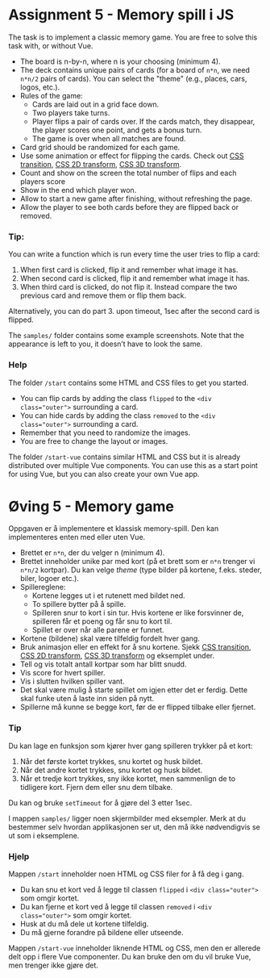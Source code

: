 # Assignment 5 - Memory spill i JS

The task is to implement a classic memory game. You are free to solve this task with, or without Vue.

  -	The board is n-by-n, where n is your choosing (minimum 4).
  -	The deck contains unique pairs of cards (for a board of `n*n`, we need `n*n/2` pairs of cards). You can select the "theme" (e.g., places, cars, logos, etc.).
  - Rules of the game:
    *	Cards are laid out in a grid face down.
    * Two players take turns.
    * Player flips a pair of cards over. If the cards match, they disappear, the player scores one point, and gets a bonus turn.
    *	The game is over when all matches are found.
  - Card grid should be randomized for each game.
  -	Use some animation or effect for flipping the cards. 
    Check out [CSS transition](https://www.w3schools.com/css/css3_transitions.asp), [CSS 2D transform](https://www.w3schools.com/css/css3_2dtransforms.asp),
    [CSS 3D transform](https://www.w3schools.com/css/css3_3dtransforms.asp).
  - Count and show on the screen the total number of flips and each players score
  - Show in the end which player won.
  - Allow to start a new game after finishing, without refreshing the page.
  - Allow the player to see both cards before they are flipped back or removed.

### Tip:
You can write a function which is run every time the user tries to flip a card:
1. When first card is clicked, flip it and remember what image it has.
2. When second card is clicked, flip it and remember what image it has.
3. When third card is clicked, do not flip it. Instead compare the two previous card and remove them or flip them back.

Alternatively, you can do part 3. upon timeout, 1sec after the second card is flipped.

The `samples/` folder contains some example screenshots. Note that the appearance is left to you, it doesn’t have to look the same. 

### Help
The folder `/start` contains some HTML and CSS files to get you started.
- You can flip cards by adding the class `flipped` to the `<div class="outer">` surrounding a card.
- You can hide cards by adding the class `removed` to the `<div class="outer">` surrounding a card.
- Remember that you need to randomize the images.  
- You are free to change the layout or images.


The folder `/start-vue` contains similar HTML and CSS but it is already distributed over multiple Vue components.
You can use this as a start point for using Vue, but you can also create your own Vue app. 

# Øving 5 - Memory game

Oppgaven er å implementere et klassisk memory-spill. Den kan implementeres enten med eller uten Vue.

  -	Brettet er `n*n`, der du velger n (minimum 4).
  -	Brettet inneholder unike par med kort (på et brett som er `n*n` trenger vi `n*n/2` kortpar). Du kan velge _theme_ (type bilder på kortene, f.eks. steder, biler, logoer etc.).
  - Spillereglene:
    *	Kortene legges ut i et rutenett med bildet ned.
    * To spillere bytter på å spille.
    * Spilleren snur to kort i sin tur. Hvis kortene er like forsvinner de, spilleren får et poeng og får snu to kort til.
    * Spillet er over når alle parene er funnet.
  - Kortene (bildene) skal være tilfeldig fordelt hver gang.
  -	Bruk animasjon eller en effekt for å snu kortene. Sjekk [CSS transition](https://www.w3schools.com/css/css3_transitions.asp), [CSS 2D transform](https://www.w3schools.com/css/css3_2dtransforms.asp),
    [CSS 3D transform](https://www.w3schools.com/css/css3_3dtransforms.asp) og eksemplet under.
  - Tell og vis totalt antall kortpar som har blitt snudd.
  - Vis score for hvert spiller.
  - Vis i slutten hvilken spiller vant.
  - Det skal være mulig å starte spillet om igjen etter det er ferdig. Dette skal funke uten å laste inn siden på nytt.
  - Spillerne må kunne se begge kort, før de er flipped tilbake eller fjernet.

### Tip
Du kan lage en funksjon som kjører hver gang spilleren trykker på et kort:
1. Når det første kortet trykkes, snu kortet og husk bildet.
2. Når det andre kortet trykkes, snu kortet og husk bildet.
3. Når et tredje kort trykkes, sny ikke kortet, men sammenlign de to tidligere kort. Fjern dem eller snu dem tilbake.

Du kan og bruke `setTimeout` for å gjøre del 3 etter 1sec.

I mappen `samples/` ligger noen skjermbilder med eksempler. Merk at du bestemmer selv hvordan applikasjonen ser ut, den må ikke nødvendigvis se ut som i eksemplene.

### Hjelp
Mappen `/start` inneholder noen HTML og CSS filer for å få deg i gang.
- Du kan snu et kort ved å legge til classen `flipped` i `<div class="outer">` som omgir kortet.
- Du kan fjerne et kort ved å legge til classen `removed` i `<div class="outer">` som omgir kortet.
- Husk at du må dele ut kortene tilfeldig.
- Du må gjerne forandre på bildene eller utseende.

Mappen `/start-vue` inneholder liknende HTML og CSS, men den er allerede delt opp i flere Vue componenter. 
Du kan bruke den om du vil bruke Vue, men trenger ikke gjøre det.
